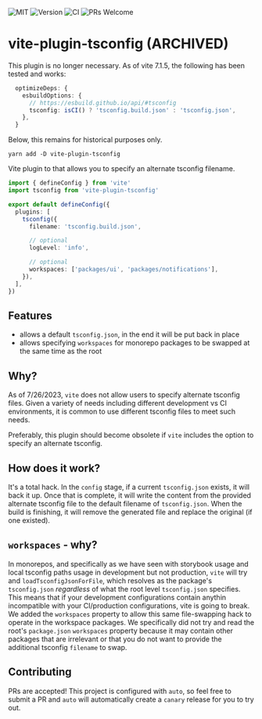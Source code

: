 ![MIT](https://img.shields.io/github/license/alienfast/vite-plugin-tsconfig?style=for-the-badge)
![Version](https://img.shields.io/github/package-json/v/alienfast/vite-plugin-tsconfig?style=for-the-badge)
![CI](https://img.shields.io/github/actions/workflow/status/alienfast/vite-plugin-tsconfig/release.yml?style=for-the-badge)
![PRs Welcome](https://img.shields.io/badge/PRs-Welcome-brightgreen.svg?style=for-the-badge)

# vite-plugin-tsconfig (ARCHIVED)

This plugin is no longer necessary.  As of vite 7.1.5, the following has been tested and works:

```ts
  optimizeDeps: {
    esbuildOptions: {
      // https://esbuild.github.io/api/#tsconfig
      tsconfig: isCI() ? 'tsconfig.build.json' : 'tsconfig.json',
    },
  }
```

Below, this remains for historical purposes only.

`yarn add -D vite-plugin-tsconfig`

Vite plugin to that allows you to specify an alternate tsconfig filename.

```ts
import { defineConfig } from 'vite'
import tsconfig from 'vite-plugin-tsconfig'

export default defineConfig({
  plugins: [
    tsconfig({
      filename: 'tsconfig.build.json',

      // optional
      logLevel: 'info',

      // optional
      workspaces: ['packages/ui', 'packages/notifications'],
    }),
  ],
})
```

## Features

- allows a default `tsconfig.json`, in the end it will be put back in place
- allows specifying `workspaces` for monorepo packages to be swapped at the same time as the root

## Why?

As of 7/26/2023, `vite` does not allow users to specify alternate tsconfig files. Given a variety of needs including different development
vs CI environments, it is common to use different tsconfig files to meet such needs.

Preferably, this plugin should become obsolete if `vite` includes the option to specify an alternate tsconfig.

## How does it work?

It's a total hack. In the `config` stage, if a current `tsconfig.json` exists, it will back it up. Once that is complete, it will write the content from the provided
alternate tsconfig file to the default filename of `tsconfig.json`. When the build is finishing, it will remove the generated file and replace the original (if one existed).

## `workspaces` - why?

In monorepos, and specifically as we have seen with storybook usage and local tsconfig paths usage in development but not production, `vite` will try and `loadTsconfigJsonForFile`,
which resolves as the package's `tsconfig.json` _regardless_ of what the root level `tsconfig.json` specifies. This means that if your development configurations contain
anythin incompatible with your CI/production configurations, vite is going to break. We added the `workspaces` property to allow this same file-swapping hack to operate
in the workspace packages. We specifically did not try and read the root's `package.json` `workspaces` property because it may contain other packages that are irrelevant
or that you do not want to provide the additional tsconfig `filename` to swap.

## Contributing

PRs are accepted! This project is configured with `auto`, so feel free to submit a PR and `auto` will automatically create a `canary` release for you to try out.
